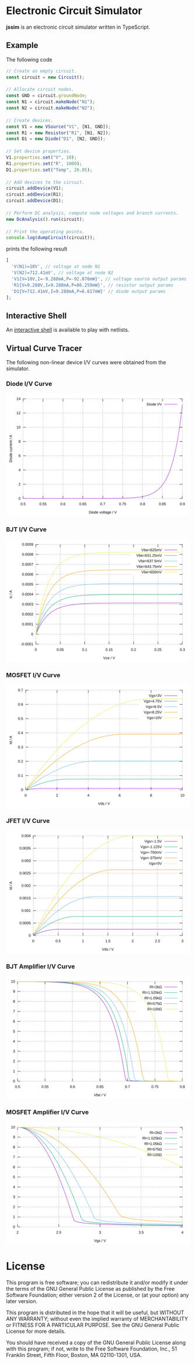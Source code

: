 # Electronic Circuit Simulator

**jssim** is an electronic circuit simulator written in TypeScript.

## Example

The following code

```typescript
// Create an empty circuit.
const circuit = new Circuit();

// Allocate circuit nodes.
const GND = circuit.groundNode;
const N1 = circuit.makeNode("N1");
const N2 = circuit.makeNode("N2");

// Create devices.
const V1 = new VSource("V1", [N1, GND]);
const R1 = new Resistor("R1", [N1, N2]);
const D1 = new Diode("D1", [N2, GND]);

// Set device properties.
V1.properties.set("V", 10);
R1.properties.set("R", 1000);
D1.properties.set("Temp", 26.85);

// Add devices to the circuit.
circuit.addDevice(V1);
circuit.addDevice(R1);
circuit.addDevice(D1);

// Perform DC analysis, compute node voltages and branch currents.
new DcAnalysis().run(circuit);

// Print the operating points.
console.log(dumpCircuit(circuit));
```

prints the following result

```typescript
[
  'V(N1)=10V', // voltage at node N1
  'V(N2)=712.41mV', // voltage at node N2
  'V1{V=10V,I=-9.288mA,P=-92.876mW}', // voltage source output params
  'R1{V=9.288V,I=9.288mA,P=86.259mW}', // resistor output params
  'D1{V=712.41mV,I=9.288mA,P=6.617mW}' // diode output params
];
```

## Interactive Shell

An [interactive shell](https://aradzie.github.io/jssim/) is available to play with netlists.

## Virtual Curve Tracer

The following non-linear device I/V curves were obtained from the simulator.

### Diode I/V Curve

![Diode I/V curve](packages/examples/plot/iv-diode.svg)

### BJT I/V Curve

![BJT I/V curve](packages/examples/plot/iv-bjt.svg)

### MOSFET I/V Curve

![MOSFET I/V curve](packages/examples/plot/iv-mosfet.svg)

### JFET I/V Curve

![JFET I/V curve](packages/examples/plot/iv-jfet.svg)

### BJT Amplifier I/V Curve

![BJT Amplifier I/V curve](packages/examples/plot/amp-bjt.svg)

### MOSFET Amplifier I/V Curve

![MOSFET Amplifier I/V curve](packages/examples/plot/amp-mosfet.svg)

# License

This program is free software; you can redistribute it and/or modify it under
the terms of the GNU General Public License as published by the Free Software
Foundation; either version 2 of the License, or (at your option) any later
version.

This program is distributed in the hope that it will be useful, but WITHOUT ANY
WARRANTY; without even the implied warranty of MERCHANTABILITY or FITNESS FOR A
PARTICULAR PURPOSE. See the GNU General Public License for more details.

You should have received a copy of the GNU General Public License along with
this program; if not, write to the Free Software Foundation, Inc., 51 Franklin
Street, Fifth Floor, Boston, MA 02110-1301, USA.

